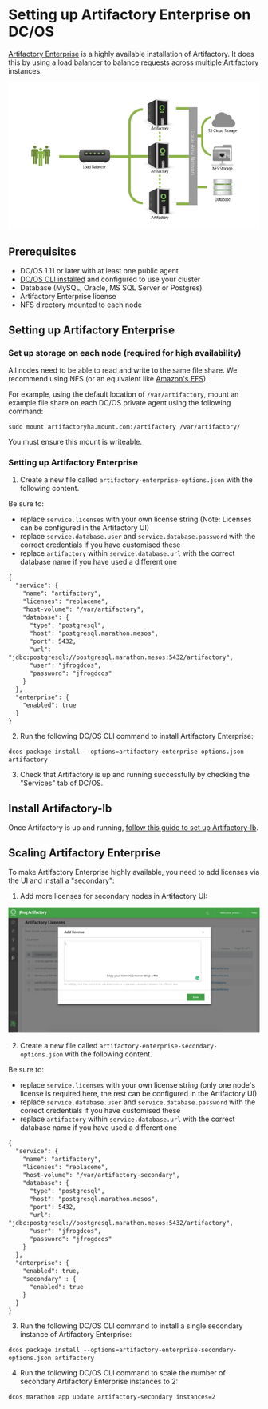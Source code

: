 # Setting up Artifactory Enterprise on DC/OS

[Artifactory Enterprise](https://www.jfrog.com/artifactory/versions/#High-Availability) is a highly available installation of Artifactory. It does this by using a load balancer to balance requests across multiple Artifactory instances.

![Artifactory Enterprise Architecture](img/HA_Diagram.png)

## Prerequisites

- DC/OS 1.11 or later with at least one public agent
- [DC/OS CLI installed](https://docs.mesosphere.com/1.11/cli/install/) and
  configured to use your cluster
- Database (MySQL, Oracle, MS SQL Server or Postgres)
- Artifactory Enterprise license
- NFS directory mounted to each node

## Setting up Artifactory Enterprise

### Set up storage on each node (required for high availability)

All nodes need to be able to read and write to the same file share. We recommend
using NFS (or an equivalent like [Amazon's EFS](https://aws.amazon.com/efs/)).

For example, using the default location of `/var/artifactory`, mount an example
file share on each DC/OS private agent using the following command:

```
sudo mount artifactoryha.mount.com:/artifactory /var/artifactory/
```

You must ensure this mount is writeable.

### Setting up Artifactory Enterprise

1. Create a new file called `artifactory-enterprise-options.json` with the
   following content.

Be sure to:

- replace `service.licenses` with your own license string (Note: Licenses can be configured in the Artifactory UI)
- replace `service.database.user` and `service.database.password` with the
  correct credentials if you have customised these
- replace `artifactory` within `service.database.url` with the correct database name
  if you have used a different one

```
{
  "service": {
    "name": "artifactory",
    "licenses": "replaceme",
    "host-volume": "/var/artifactory",
    "database": {
      "type": "postgresql",
      "host": "postgresql.marathon.mesos",
      "port": 5432,
      "url": "jdbc:postgresql://postgresql.marathon.mesos:5432/artifactory",
      "user": "jfrogdcos",
      "password": "jfrogdcos"
    }
  },
  "enterprise": {
    "enabled": true
  }
}
```


2. Run the following DC/OS CLI command to install Artifactory Enterprise:

```
dcos package install --options=artifactory-enterprise-options.json artifactory
```

3. Check that Artifactory is up and running successfully by checking the "Services" tab of DC/OS.

## Install Artifactory-lb

Once Artifactory is up and running, [follow this guide to set up
Artifactory-lb](artifactory-lb.md).

## Scaling Artifactory Enterprise

To make Artifactory Enterprise highly available, you need to add licenses via
the UI and install a "secondary":

1. Add more licenses for secondary nodes in Artifactory UI:

![Add More Licenses](img/add_licenses.png)


2. Create a new file called `artifactory-enterprise-secondary-options.json` with
   the following content.

Be sure to:

- replace `service.licenses` with your own license string (only one node's
  license is required here, the rest can be configured in the Artifactory UI)
- replace `service.database.user` and `service.database.password` with the
  correct credentials if you have customised these
- replace `artifactory` within `service.database.url` with the correct database name
  if you have used a different one

```
{
  "service": {
    "name": "artifactory",
    "licenses": "replaceme",
    "host-volume": "/var/artifactory-secondary",
    "database": {
      "type": "postgresql",
      "host": "postgresql.marathon.mesos",
      "port": 5432,
      "url": "jdbc:postgresql://postgresql.marathon.mesos:5432/artifactory",
      "user": "jfrogdcos",
      "password": "jfrogdcos"
    }
  },
  "enterprise": {
    "enabled": true,
    "secondary" : {
      "enabled": true
    }
  }
}
```

3. Run the following DC/OS CLI command to install a single secondary instance of
   Artifactory Enterprise:

```
dcos package install --options=artifactory-enterprise-secondary-options.json artifactory
```

4. Run the following DC/OS CLI command to scale the number of secondary
   Artifactory Enterprise instances to 2:

```
dcos marathon app update artifactory-secondary instances=2
```
